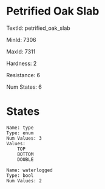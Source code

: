 # Petrified Oak Slab

TextId: petrified_oak_slab

MinId: 7306

MaxId: 7311

Hardness: 2

Resistance: 6


Num States: 6

# States
```
Name: type
Type: enum
Num Values: 3
Values:
    TOP
    BOTTOM
    DOUBLE

Name: waterlogged
Type: bool
Num Values: 2
```